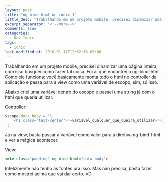 ```yaml
---
layout: post
title: "ng-bind-html on ionic 1"
little_desc: "Trabalhando em um projeto mobile, precisei dinamizar uma página inteira..."
excerpt_separator: "<!--more-->"
comments: true
categories:
  - Dev Ionic
tags:
  - ionic
last_modified_at: 2018-01-11T12:32:16-05:00
---
```


Trabalhando em um projeto mobile, precisei dinamizar uma página inteira, com isso busquei como fazer tal coisa. Foi ai que encontrei o ng-bind-html.
<br/>Como ele funciona: você basicamente monta todo o html no controller da aplicação e passa para a view como uma variável de escopo, sim, só isso.

Abaixo criei uma variável dentro do escopo e passei uma string já com o html que queria utilizar. 

Controller:
``` js
$scope.data_body = '\
    <h1 class="text-center">'+variavel_qualquer_que_queira_utilizar+'</h1>\
';
```

Já na view, basta passar a variável como valor para a diretiva ng-bind-html e ver a mágica acontecer. 

View:
``` html
<div class="padding" ng-bind-html="data_body">
```

Infelizmente não tenho as fontes pra isso. Mas não precisa, basta fazer como mostrei acima que vai dar certo. =D